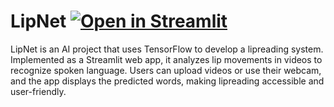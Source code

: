 # LipNet [![Open in Streamlit](https://static.streamlit.io/badges/streamlit_badge_black_white.svg)](https://lip-reading-amith-ag.streamlit.app/)
LipNet is an AI project that uses TensorFlow to develop a lipreading system. Implemented as a Streamlit web app, it analyzes lip movements in videos to recognize spoken language. Users can upload videos or use their webcam, and the app displays the predicted words, making lipreading accessible and user-friendly.
